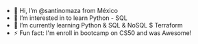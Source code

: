 - 👋 Hi, I’m @santinomaza from México 
- 👀 I’m interested in to learn Python - SQL
- 🌱 I’m currently learning Python & SQL & NoSQL $ Terraform
- ⚡ Fun fact: I'm enroll in bootcamp on CS50 and was Awesome!
<!---
santinomaza/santinomaza is a ✨ special ✨ repository because its `README.md` (this file) appears on your GitHub profile.
You can click the Preview link to take a look at your changes.
--->
